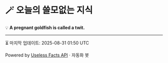 # 🪄 오늘의 쓸모없는 지식

💡 **A pregnant goldfish is called a twit.**

---
⏳ 마지막 업데이트: 2025-08-31 01:50 UTC

Powered by [Useless Facts API](https://uselessfacts.jsph.pl/) · 자동화 봇